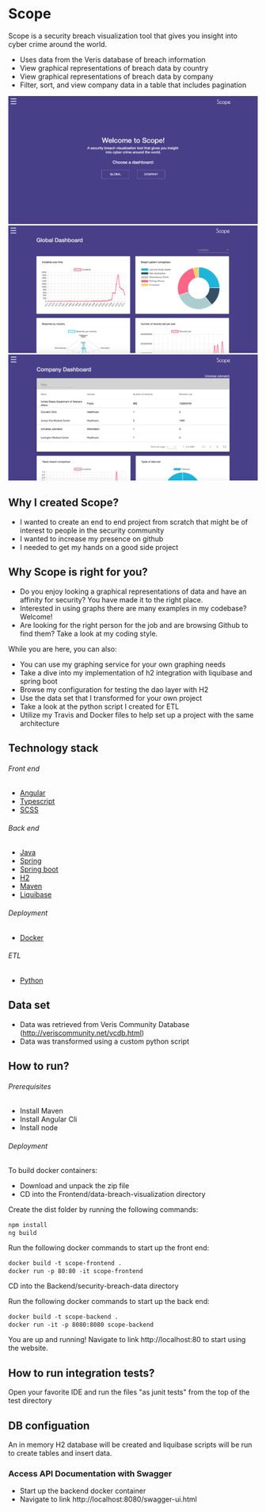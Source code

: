 # Scope

Scope is a security breach visualization tool that gives you insight into cyber crime around the world.
 
  * Uses data from the Veris database of breach information
  * View graphical representations of breach data by country
  * View graphical representations of breach data by company
  * Filter, sort, and view company data in a table that includes pagination
  
  ![alt tag](https://github.com/CodeByAlex/Data-Breach-Visualization/blob/master/images/home-screen.png)
  ![alt tag](https://github.com/CodeByAlex/Data-Breach-Visualization/blob/master/images/global-dash.png)
  ![alt tag](https://github.com/CodeByAlex/Data-Breach-Visualization/blob/master/images/company-dash.png)
 
## Why I created Scope?

  - I wanted to create an end to end project from scratch that might be of interest to people in the security community
  - I wanted to increase my presence on github
  - I needed to get my hands on a good side project
 
 ## Why Scope is right for you?

  - Do you enjoy looking a graphical representations of data and have an affinity for security? You have made it to the right place.
  - Interested in using graphs there are many examples in my codebase? Welcome!
  - Are looking for the right person for the job and are browsing Github to find them? Take a look at my coding style.
  
  While you are here, you can also:
  - You can use my graphing service for your own graphing needs
  - Take a dive into my implementation of h2 integration with liquibase and spring boot
  - Browse my configuration for testing the dao layer with H2
  - Use the data set that I transformed for your own project
  - Take a look at the python script I created for ETL
  - Utilize my Travis and Docker files to help set up a project with the same architecture  
    
## Technology stack

###### _Front end_
 * [Angular](https://angular.io/)
 * [Typescript](https://www.typescriptlang.org) 
 * [SCSS](https://sass-lang.com)

###### _Back end_
 * [Java](https://www.java.com/)
 * [Spring](http://docs.spring.io/)
 * [Spring boot](http://docs.spring.io/spring-boot/)
 * [H2](www.h2database.com)
 * [Maven](https://maven.apache.org/)
 * [Liquibase](https://www.liquibase.org/)
 
###### _Deployment_
 * [Docker](https://www.docker.com/)
 
###### _ETL_
 * [Python](https://www.python.org/)

## Data set

* Data was retrieved from Veris Community Database (http://veriscommunity.net/vcdb.html)
* Data was transformed using a custom python script

## How to run?

###### _Prerequisites_
 * Install Maven
 * Install Angular Cli
 * Install node
 
###### _Deployment_
To build docker containers:

* Download and unpack the zip file
* CD into the Frontend/data-breach-visualization directory

Create the dist folder by running the following commands:
```
npm install
ng build
```
Run the following docker commands to start up the front end:
 ```
docker build -t scope-frontend .
docker run -p 80:80 -it scope-frontend
 ```
CD into the Backend/security-breach-data directory

Run the following docker commands to start up the back end:
 ```
docker build -t scope-backend .
docker run -it -p 8080:8080 scope-backend
 ```
You are up and running! Navigate to link http://localhost:80 to start using the website.
 
## How to run integration tests?

Open your favorite IDE and run the files "as junit tests" from the top of the test directory  

## DB configuation

An in memory H2 database will be created and liquibase scripts will be run to create tables and insert data.

### Access API Documentation with Swagger
* Start up the backend docker container
* Navigate to link http://localhost:8080/swagger-ui.html
